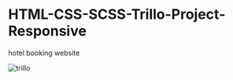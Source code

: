 # HTML-CSS-SCSS-Trillo-Project-Responsive

hotel booking website

![trillo](https://user-images.githubusercontent.com/114237174/206859001-43523967-d939-42fb-bc98-ef777ac6dc23.png)
